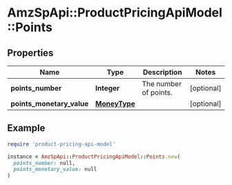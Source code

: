 # AmzSpApi::ProductPricingApiModel::Points

## Properties

| Name | Type | Description | Notes |
| ---- | ---- | ----------- | ----- |
| **points_number** | **Integer** | The number of points. | [optional] |
| **points_monetary_value** | [**MoneyType**](MoneyType.md) |  | [optional] |

## Example

```ruby
require 'product-pricing-api-model'

instance = AmzSpApi::ProductPricingApiModel::Points.new(
  points_number: null,
  points_monetary_value: null
)
```

